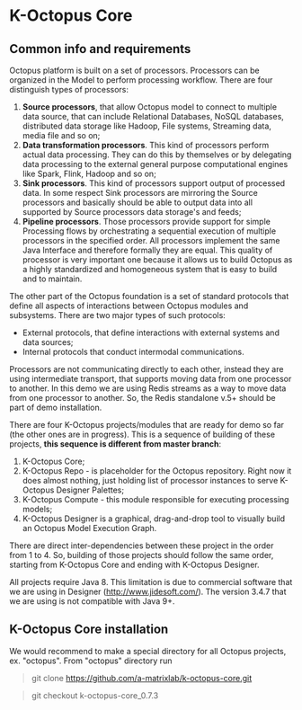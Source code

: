 # K-Octopus Core 
## Common info and requirements
Octopus platform is built on a set of processors. Processors can be organized in the Model to perform processing workflow. There are four distinguish types of processors:
1. **Source processors**, that allow Octopus model to connect to multiple data source, that can include Relational Databases, NoSQL databases, distributed data storage like Hadoop, File systems, Streaming data, media file and so on;
2. **Data transformation processors**. This kind of processors perform actual data processing. They can do this by themselves or by delegating data processing to the external general purpose computational engines like Spark, Flink, Hadoop and so on;
3. **Sink processors**. This kind of processors support output of processed data. In some respect Sink processors are mirroring the Source processors and basically should be able to output data into all supported by Source processors data storage's and feeds;
4. **Pipeline processors**. Those processors provide support for simple Processing flows by orchestrating a sequential execution of multiple processors in the specified order.
All processors implement the same Java Interface and therefore formally they are equal. This quality of processor is very important one because it allows us to build Octopus as a highly standardized and homogeneous system that is easy to build and to maintain.

The other part of the Octopus foundation is a set of standard protocols that define all aspects of interactions between Octopus modules and subsystems.
There are two major types of such protocols:
* External protocols, that define interactions with external systems and data sources;
* Internal protocols that conduct intermodal communications.

Processors are not communicating directly to each other, instead they are using intermediate transport, that supports moving data from one processor to another. In this demo we are using Redis streams as a way to move data from one processor to another. So, the Redis standalone v.5+ should be part of demo installation.

There are four K-Octopus projects/modules that are ready for demo so far (the other ones are in progress). This is a sequence of building of these projects, **this sequence is different from master branch**:
1. K-Octopus Core;
2. K-Octopus Repo - is placeholder for the Octopus repository. Right now it does almost nothing, just holding list of processor instances to serve K-Octopus Designer Palettes;
3. K-Octopus Compute - this module responsible for executing processing models;
4. K-Octopus Designer is a graphical, drag-and-drop tool to visually build an Octopus Model Execution Graph.

There are direct inter-dependencies between these project in the order from 1 to 4. So, building of those projects should follow the same order, starting from K-Octopus Core and ending with K-Octopus Designer. 

All projects require Java 8. This limitation is due to commercial software that we are using in Designer (http://www.jidesoft.com/). The version 3.4.7 that we are using is not compatible with Java 9+.

## K-Octopus Core installation
We would recommend to make a special directory for all Octopus projects, ex. "octopus". From "octopus" directory run
> git clone https://github.com/a-matrixlab/k-octopus-core.git

> git checkout k-octopus-core_0.7.3
